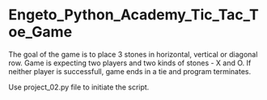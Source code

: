 # Engeto_Python_Academy_Tic_Tac_Toe_Game

The goal of the game is to place 3 stones in horizontal, vertical or diagonal row. 
Game is expecting two players and two kinds of stones - X and O.
If neither player is successfull, game ends in a tie and program terminates.

Use project_02.py file to initiate the script.   
